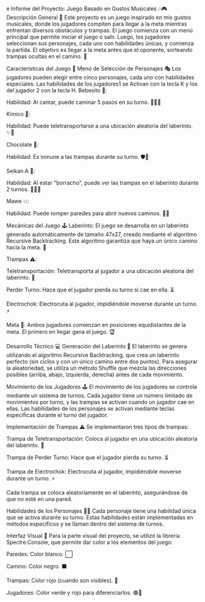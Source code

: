  e  Informe del Proyecto: Juego Basado en Gustos Musicales 🎶🎮
Descripción General 🌟
Este proyecto es un juego inspirado en mis gustos musicales, donde los jugadores compiten para llegar a la meta mientras enfrentan diversos obstáculos y trampas. El juego comienza con un menú principal que permite iniciar el juego o salir. Luego, los jugadores seleccionan sus personajes, cada uno con habilidades únicas, y comienza la partida. El objetivo es llegar a la meta antes que el oponente, sorteando trampas ocultas en el camino. 🏁

Características del Juego 🎲
Menú de Selección de Personajes 🎭
Los jugadores pueden elegir entre cinco personajes, cada uno con habilidades especiales:
Las habilidades de los jugadores1 se Activan con la tecla K y los del jugador 2 con la tecla H.
Bebesito 👶:

Habilidad: Al cantar, puede caminar 5 pasos en su turno. 🎤🚶‍♂️

Kimico 🚬:

Habilidad: Puede teletransportarse a una ubicación aleatoria del laberinto. ✨🔀

Chocolate 🍫:

Habilidad: Es inmune a las trampas durante su turno. 🛡️🚫

Seikan.A 🍻:

Habilidad: Al estar "borracho", puede ver las trampas en el laberinto durante 2 turnos. 🕵️‍♂️👀

Mawe 💥:

Habilidad: Puede romper paredes para abrir nuevos caminos. 🔨🧱

Mecánicas del Juego 🕹️
Laberinto: El juego se desarrolla en un laberinto generado automáticamente de tamaño 47x27, creado mediante el algoritmo Recursive Backtracking. Este algoritmo garantiza que haya un único camino hacia la meta. 🧩

Trampas ⚠️:

Teletransportación: Teletransporta al jugador a una ubicación aleatoria del laberinto. 🔄

Perder Turno: Hace que el jugador pierda su turno si cae en ella. ⏳

Electrochok: Electrocuta al jugador, impidiéndole moverse durante un turno. ⚡

Meta 🏁: Ambos jugadores comienzan en posiciones equidistantes de la meta. El primero en llegar gana el juego. 🏆

Desarrollo Técnico 💻
Generación del Laberinto 🧱
El laberinto se genera utilizando el algoritmo Recursive Backtracking, que crea un laberinto perfecto (sin ciclos y con un único camino entre dos puntos). Para asegurar la aleatoriedad, se utiliza un método Shuffle que mezcla las direcciones posibles (arriba, abajo, izquierda, derecha) antes de cada movimiento.

Movimiento de los Jugadores 🕹️
El movimiento de los jugadores se controla mediante un sistema de turnos. Cada jugador tiene un número limitado de movimientos por turno, y las trampas se activan cuando un jugador cae en ellas. Las habilidades de los personajes se activan mediante teclas específicas durante el turno del jugador.

Implementación de Trampas ⚠️
Se implementaron tres tipos de trampas:

Trampa de Teletransportación: Coloca al jugador en una ubicación aleatoria del laberinto. 🔄

Trampa de Perder Turno: Hace que el jugador pierda su turno. ⏳

Trampa de Electrochok: Electrocuta al jugador, impidiéndole moverse durante un turno. ⚡

Cada trampa se coloca aleatoriamente en el laberinto, asegurándose de que no esté en una pared.

Habilidades de los Personajes 🦸‍♂️
Cada personaje tiene una habilidad única que se activa durante su turno. Estas habilidades están implementadas en métodos específicos y se llaman dentro del sistema de turnos.

Interfaz Visual 🎨
Para la parte visual del proyecto, se utilizó la librería Spectre.Console, que permite dar color a los elementos del juego:

Paredes: Color blanco. ⬜

Camino: Color negro. ⬛

Trampas: Color rojo (cuando son visibles). 🔴

Jugadores: Color verde y rojo para diferenciarlos. 🟢🔴